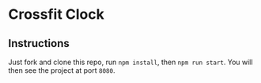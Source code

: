 # Crossfit Clock


## Instructions

Just fork and clone this repo, run `npm install`, then `npm run start`. You will then see the project at port `8080`.
